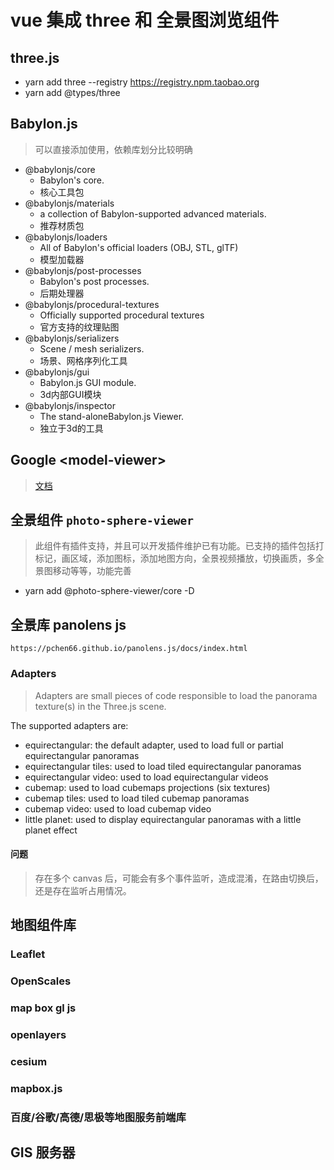 # vue 集成 three 和 全景图浏览组件

## three.js

- yarn add three --registry https://registry.npm.taobao.org
- yarn add @types/three

## Babylon.js

> 可以直接添加使用，依赖库划分比较明确

- @babylonjs/core 
    - Babylon's core. 
    - 核心工具包
- @babylonjs/materials 
    - a collection of Babylon-supported advanced materials. 
    - 推荐材质包
- @babylonjs/loaders 
    - All of Babylon's official loaders (OBJ, STL, glTF) 
    - 模型加载器
- @babylonjs/post-processes 
    - Babylon's post processes. 
    - 后期处理器
- @babylonjs/procedural-textures 
    - Officially supported procedural textures 
    - 官方支持的纹理贴图
- @babylonjs/serializers 
    - Scene / mesh serializers. 
    - 场景、网格序列化工具
- @babylonjs/gui 
    - Babylon.js GUI module. 
    - 3d内部GUI模块
- @babylonjs/inspector 
    - The stand-aloneBabylon.js Viewer. 
    - 独立于3d的工具

## Google \<model-viewer\>

> [文档](https://modelviewer.dev/docs/index.html)

## 全景组件 `photo-sphere-viewer`

> 此组件有插件支持，并且可以开发插件维护已有功能。已支持的插件包括打标记，画区域，添加图标，添加地图方向，全景视频播放，切换画质，多全景图移动等等，功能完善

- yarn add @photo-sphere-viewer/core -D 

## 全景库 panolens js

`https://pchen66.github.io/panolens.js/docs/index.html`

### Adapters

> Adapters are small pieces of code responsible to load the panorama texture(s) in the Three.js scene.

The supported adapters are:

- equirectangular: the default adapter, used to load full or partial equirectangular panoramas
- equirectangular tiles: used to load tiled equirectangular panoramas
- equirectangular video: used to load equirectangular videos
- cubemap: used to load cubemaps projections (six textures)
- cubemap tiles: used to load tiled cubemap panoramas
- cubemap video: used to load cubemap video
- little planet: used to display equirectangular panoramas with a little planet effect

#### 问题

> 存在多个 canvas 后，可能会有多个事件监听，造成混淆，在路由切换后，还是存在监听占用情况。

## 地图组件库

### Leaflet

### OpenScales

### map box gl js

### openlayers

### cesium

### mapbox.js

### 百度/谷歌/高德/思极等地图服务前端库

## GIS 服务器

